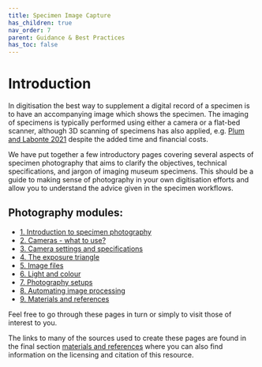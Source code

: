 ```yaml
---
title: Specimen Image Capture
has_children: true
nav_order: 7
parent: Guidance & Best Practices
has_toc: false
---
```


# Introduction
In digitisation the best way to supplement a digital record of a specimen is to have an accompanying image which shows the specimen. The imaging of specimens is typically performed using either a camera or a flat-bed scanner, although 3D scanning of specimens has also applied, e.g. [Plum and Labonte 2021](https://peerj.com/articles/11155/) despite the added time and financial costs.

We have put together a few introductory pages covering several aspects of specimen photography that aims to clarify the objectives, technical specifications, and jargon of imaging museum specimens. This should be a guide to making sense of photography in your own digitisation efforts and allow you to understand the advice given in the specimen workflows.

## Photography modules:

* [1. Introduction to specimen photography](/SpecimenImageCapture/photography_intro.html)
* [2. Cameras - what to use?](/SpecimenImageCapture/intro_to_cameras.html)
* [3. Camera settings and specifications](/SpecimenImageCapture/camera_and_image_specifications.html)
* [4. The exposure triangle](/SpecimenImageCapture/exposure.html)
* [5. Image files](/SpecimenImageCapture/filing.html)
* [6. Light and colour](/SpecimenImageCapture/lighting_and_colour.html)
* [7. Photography setups](/SpecimenImageCapture/image_setups.html)
* [8. Automating image processing](/SpecimenImageCapture/automisation_processing.html)
* [9. Materials and references](/SpecimenImageCapture/conclusion_and_materials.html)

Feel free to go through these pages in turn or simply to visit those of interest to you.

The links to many of the sources used to create these pages are found in the final section [materials and references](SpecimenImageCapture/conclusion_and_materials.html) where you can also find information on the licensing and citation of this resource.
